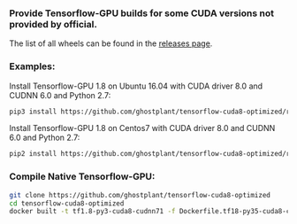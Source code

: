 ### Provide Tensorflow-GPU builds for some CUDA versions not provided by official.

The list of all wheels can be found in the [releases page](https://github.com/ghostplant/tensorflow-cuda8-cudnn6/releases).

### Examples:

Install Tensorflow-GPU 1.8 on Ubuntu 16.04 with CUDA driver 8.0 and CUDNN 6.0 and Python 2.7:
```sh
pip3 install https://github.com/ghostplant/tensorflow-cuda8-optimized/releases/download/tf1.8-py35-cuda8-cudnn6/tensorflow-1.8.0-cp35-cp35m-linux_x86_64.whl
```

Install Tensorflow-GPU 1.8 on Centos7 with CUDA driver 8.0 and CUDNN 6.0 and Python 2.7:
```sh
pip2 install https://github.com/ghostplant/tensorflow-cuda8-optimized/releases/download/tf1.8-py27-cuda8-cudnn6-centos7/tensorflow-1.8.0-cp27-cp27mu-linux_x86_64.whl
```

### Compile Native Tensorflow-GPU:
```sh
git clone https://github.com/ghostplant/tensorflow-cuda8-optimized
cd tensorflow-cuda8-optimized
docker built -t tf1.8-py3-cuda8-cudnn71 -f Dockerfile.tf18-py35-cuda8-cudnn7104
```
